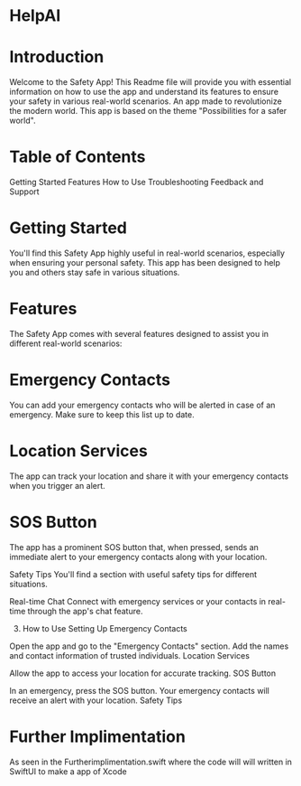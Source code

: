 # HelpAI

# Introduction
Welcome to the Safety App! This Readme file will provide you with essential information on how to use the app and understand its features to ensure your safety in various real-world scenarios. An app made to revolutionize the modern world. This app is based on the theme "Possibilities for a safer world".

# Table of Contents
Getting Started
Features
How to Use
Troubleshooting
Feedback and Support

# Getting Started
You'll find this Safety App highly useful in real-world scenarios, especially when ensuring your personal safety. This app has been designed to help you and others stay safe in various situations.

# Features
The Safety App comes with several features designed to assist you in different real-world scenarios:

# Emergency Contacts
You can add your emergency contacts who will be alerted in case of an emergency. Make sure to keep this list up to date.

# Location Services
The app can track your location and share it with your emergency contacts when you trigger an alert.

# SOS Button
The app has a prominent SOS button that, when pressed, sends an immediate alert to your emergency contacts along with your location.

Safety Tips
You'll find a section with useful safety tips for different situations.

Real-time Chat
Connect with emergency services or your contacts in real-time through the app's chat feature.

3. How to Use
Setting Up Emergency Contacts

Open the app and go to the "Emergency Contacts" section.
Add the names and contact information of trusted individuals.
Location Services

Allow the app to access your location for accurate tracking.
SOS Button

In an emergency, press the SOS button.
Your emergency contacts will receive an alert with your location.
Safety Tips

# Further Implimentation

As seen in the Furtherimplimentation.swift where the code will will written in SwiftUI to make a app of Xcode
